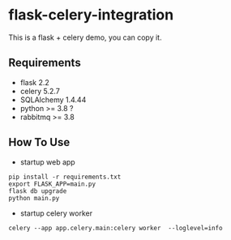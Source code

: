 # flask-celery-integration
This is a flask + celery demo, you can copy it.
## Requirements
- flask 2.2
- celery 5.2.7
- SQLAlchemy 1.4.44
- python >= 3.8 ?
- rabbitmq >= 3.8

## How To Use
- startup web app
```shell
pip install -r requirements.txt
export FLASK_APP=main.py
flask db upgrade
python main.py
```
- startup celery worker
```shell
celery --app app.celery.main:celery worker  --loglevel=info
```

